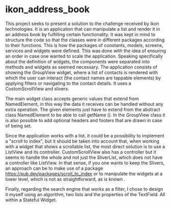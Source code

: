 # ikon_address_book

This project seeks to present a solution to the challenge received by ikon technologies. It is an application that can manipulate a list and render it in an address book by fulfilling certain functionality. It was kept in mind to structure the code so that the classes were in different packages according to their functions. This is how the packages of constants, models, screens, services and widgets were defined. This was done with the idea of ​​ensuring an order in case one wanted to scale the application. Speaking specifically about the definition of widgets, the components were separated into methods and widgets as seemed necessary. The application consists of showing the GroupView widget, where a list of contacts is rendered with which the user can interact (the contact names are tappable elements) by applying filters or navigating to the contact details. It uses a CustomScrollView and slivers. 

The main widget class accepts generic values ​​that extend from NamedElement, in this way the data it receives can be handled without any extra operation. The given elements just have to extend from the abstract class NamedElement to be able to call getName (). In the GroupView class it is also possible to add optional headers and footers that are drawn in case of being set.

Since the application works with a list, it could be a possibility to implement a "scroll to index", but it should be taken into account that, when working with a widget that shows a scrollable list, the most direct solution is to use a ListView and its controller. CustomScrollView also has a controller but it seems to handle the whole and not just the SliverList, which does not have a controller like ListView. In that sense, if you one wants to keep the Slivers, an approach can be to make use of a package https://pub.dev/packages/scroll_to_index or to manipulate the widgets at a lower level, which is not as straightforward, as is known .

Finally, regarding the search engine that works as a filter, I chose to design it myself using an algorithm, two lists and the properties of the TextField. All within a Stateful Widget.
